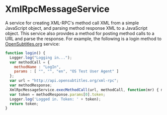# XmlRpcMessageService

A service for creating XML-RPC's method call XML from a simple JavaScript object, and parsing method response XML to a JavaScript object.
This service also provides a method for posting method calls to a URL and parse the response.
For example, the following is a login method to [OpenSubtitles.org](http://www.opensubtitles.org) service:
```javascript
function login() {
  Logger.log("Logging in...");
  var methodCall = {
    methodName : "LogIn",
    params : [ "", "", "en", "OS Test User Agent" ]
  };
  var url = "http://api.opensubtitles.org/xml-rpc";
  var methodResponse;
  XmlRpcMessageService.execMethodCall(url, methodCall, function(mr) { methodResponse = mr; });
  var token = methodResponse.params[0].token;
  Logger.log('Logged in. Token: ' + token);
  return token;
}
```